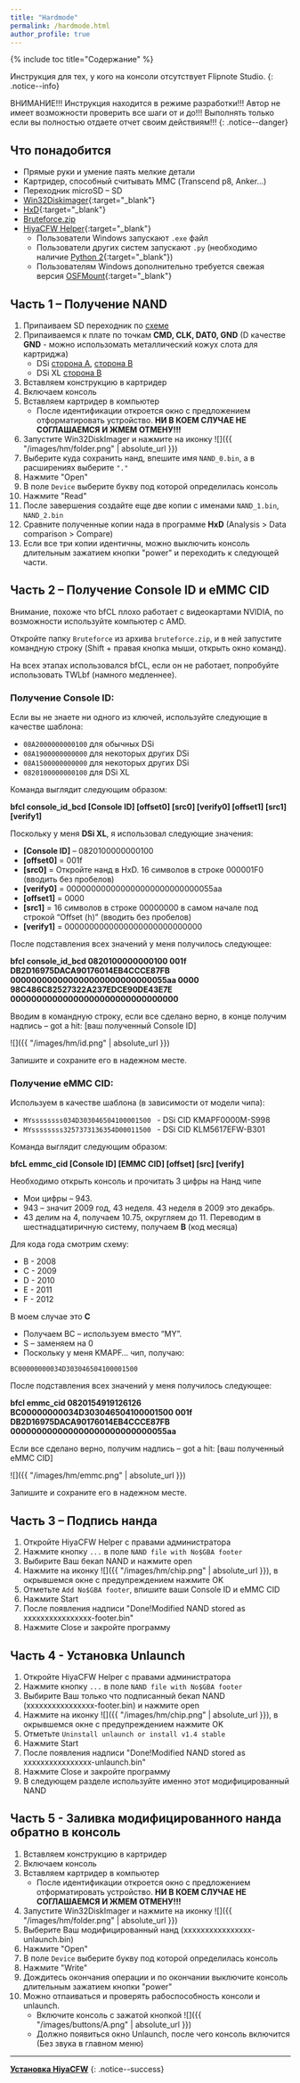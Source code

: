 ```yaml
---
title: "Hardmode"
permalink: /hardmode.html
author_profile: true
---
```


{% include toc title="Содержание" %}

Инструкция для тех, у кого на консоли отсутствует Flipnote Studio.
{: .notice--info}

ВНИМАНИЕ!!! Инструкция находится в режиме разработки!!! Автор не имеет возможности проверить все шаги от и до!!! Выполнять только если вы полностью отдаете отчет своим действиям!!!
{: .notice--danger}



## Что понадобится
- Прямые руки и умение паять мелкие детали
- Картридер, способный считывать ММС (Transcend p8, Anker…)
- Переходник microSD – SD
- [Win32Diskimager](https://sourceforge.net/projects/win32diskimager/){:target="_blank"}
- [HxD](https://mh-nexus.de/en/downloads.php?product=HxD20){:target="_blank"}
- [Bruteforce.zip](files/Bruteforce.zip)
- [HiyaCFW Helper](https://github.com/mondul/HiyaCFW-Helper/releases){:target="_blank"}
	- Пользователи Windows запускают `.exe` файл
	- Пользователи других систем запускают `.py` (необходимо наличие [Python 2](https://www.python.org/downloads/){:target="_blank"})
	- Пользователям Windows дополнительно требуется свежая версия [OSFMount](https://www.osforensics.com/tools/mount-disk-images.html){:target="_blank"}
 


## Часть 1 – Получение NAND
1.	Припаиваем SD переходник по [схеме](images/hm/sd.jpg)
2.	Припаиваемся к плате по точкам **CMD, CLK, DAT0, GND** (D качестве **GND** - можно использомать металлический кожух слота для картриджа)
	- DSi [сторона А](images/hm/a.jpg), [сторона B](images/hm/b.png)
	- DSi XL [сторона B](images/hm/xl.png)
3.	Вставляем конструкцию в картридер
4.	Включаем консоль
5.	Вставляем картридер в компьютер
	 - После идентификации откроется окно с предложением отформатировать устройство. **НИ В КОЕМ СЛУЧАЕ НЕ СОГЛАШАЕМСЯ И ЖМЕМ ОТМЕНУ!!!**
6.	Запустите Win32DiskImager  и нажмите на иконку ![]({{ "/images/hm/folder.png" | absolute_url }})
7.	Выберите куда сохранить нанд, впешите имя `NAND_0.bin`, а в расширениях выберите `"."`
8.	Нажмите "Open"
9.	В поле `Device` выберите букву под которой определилась консоль
10.	Нажмите "Read"
11.	После завершения создайте еще две копии с именами `NAND_1.bin`, `NAND_2.bin`
12.	Сравните полученные копии нада в программе **HxD** (Analysis > Data comparison > Compare)
13.	Если все три копии идентичны, можно выключить консоль длительным зажатием кнопки "power" и переходить к следующей части.


## Часть 2 – Получение Console ID и eMMC CID

Внимание, похоже что bfCL плохо работает с видеокартами NVIDIA, по возможности используйте компьютер с AMD.

Откройте папку `Bruteforce` из архива `bruteforce.zip`, и в ней запустите командную строку (Shift + правая кнопка мыши, открыть окно команд).

На всех этапах использовался bfCL, если он не работает, попробуйте использовать TWLbf (намного медленнее).


### Получение Console ID:
Если вы не знаете ни одного из ключей, используйте следующие в качестве шаблона:

- `08A2000000000100` для обычных DSi
- `08A1900000000000` для некоторых других DSi
- `08A1500000000000` для некоторых других DSi
- `0820100000000100` для DSi XL

Команда выглядит следующим образом:

**bfcl console_id_bcd [Console ID] [offset0] [src0] [verify0] [offset1] [src1] [verify1]**


Поскольку у меня **DSi XL**, я использовал следующие значения:

- **[Console ID]** – 0820100000000100
- **[offset0]** = 001f 
- **[src0]** = Откройте нанд в HxD. 16 символов в строке 000001F0 (вводить без пробелов)
- **[verify0]** = 000000000000000000000000000055aa 
- **[offset1]** = 0000 
- **[src1]** = 16 символов в строке 00000000 в самом начале под строкой “Offset (h)” (вводить без пробелов)
- **[verify1]** = 0000000000000000000000000000

После подставления всех значений у меня получилось следующее: 

**bfcl console_id_bcd 0820100000000100 001f DB2D16975DACA90176014EB4CCCE87FB 000000000000000000000000000055aa 0000 98C486C82527322A237EDCE90DE43E7E 00000000000000000000000000000000**

Вводим в командную строку, если все сделано верно, в конце получим надпись – got a hit: [ваш полученный Console ID]

![]({{ "/images/hm/id.png" | absolute_url }}) 

Запишите и сохраните его в надежном месте.


### Получение eMMC CID: 

Используем в качестве шаблона (в зависимости от модели чипа):

- `MYssssssss034D303046504100001500 ` - DSi CID KMAPF0000M-S998
- `MYssssssss3257373136354D00011500 ` - DSi CID KLM5617EFW-B301

Команда выглядит следующим образом:

**bfcL emmc_cid [Console ID] [EMMC CID] [offset] [src] [verify]** 

Необходимо открыть консоль и прочитать 3 цифры на Нанд чипе 
- Мои цифры – 943.
- 943 – значит 2009 год, 43 неделя. 43 неделя в 2009 это декабрь.
- 43 делим на 4, получаем 10.75, округляем до 11. Переводим в шестнадцатиричную систему, получаем **В** (код месяца)

Для кода года смотрим схему:
- B - 2008 
- C - 2009 
- D - 2010 
- E - 2011 
- F - 2012  

В моем случае это **С**

- Получаем ВС – используем вместо “MY”. 
- S – заменяем на 0
- Поскольку у меня KMAPF… чип, получаю:

`BC00000000034D303046504100001500`

После подставления всех значений у меня получилось следующее:

**bfcl emmc_cid 0820154919126126 BC00000000034D303046504100001500 001f DB2D16975DACA90176014EB4CCCE87FB 000000000000000000000000000055aa**

Если все сделано верно, получим надпись – got a hit: [ваш полученный eMMC CID]

![]({{ "/images/hm/emmc.png" | absolute_url }})

Запишите и сохраните его в надежном месте.


## Часть 3 – Подпись нанда
1.	Откройте HiyaCFW Helper с правами администратора
2.	Нажмите кнопку `...` в поле `NAND file with No$GBA footer`
3.	Выбирите Ваш бекап NAND и нажмите open
4.	Нажмите на иконку ![]({{ "/images/hm/chip.png" | absolute_url }}), в окрывшемся окне с предупреждением нажмите OK
5.	Отметьте `Add No$GBA footer`, впишите ваши Console ID и eMMC CID
6.	Нажмите Start
7.	После появления надписи "Done!Modified NAND stored as хххххххххххххххх-footer.bin"
8.  Нажмите Close и закройте программу


## Часть 4 - Установка Unlaunch
1.  Откройте HiyaCFW Helper с правами администратора
2.	Нажмите кнопку `...` в поле `NAND file with No$GBA footer`
3.	Выбирите Ваш только что подписанный бекап NAND (хххххххххххххххх-footer.bin) и нажмите open
4.	Нажмите на иконку ![]({{ "/images/hm/chip.png" | absolute_url }}), в окрывшемся окне с предупреждением нажмите OK
5.  Отметьте `Uninstall unlaunch or install v1.4 stable`
6.	Нажмите Start
7.	После появления надписи "Done!Modified NAND stored as хххххххххххххххх-unlaunch.bin"
8.  Нажмите Close и закройте программу
9.  В следующем разделе используйте именно этот модифицированный NAND


## Часть 5 - Заливка модифицированного нанда обратно в консоль
1.	Вставляем конструкцию в картридер
2.	Включаем консоль
3.	Вставляем картридер в компьютер
	 - После идентификации откроется окно с предложением отформатировать устройство. **НИ В КОЕМ СЛУЧАЕ НЕ СОГЛАШАЕМСЯ И ЖМЕМ ОТМЕНУ!!!**
4.	Запустите Win32DiskImager  и нажмите на иконку ![]({{ "/images/hm/folder.png" | absolute_url }})
5.	Выберите Ваш модифицированный нанд (хххххххххххххххх-unlaunch.bin)
6.	Нажмите "Open"
7.	В поле `Device` выберите букву под которой определилась консоль
8.	Нажмите "Write"
9.  Дождитесь окончания операции и по окончании выключите консоль длительным зажатием кнопки "power"
10. Можно отпаиваться и проверять рабоспособность консоли и unlaunch.
	- Включите консоль с зажатой кнопкой ![]({{ "/images/buttons/A.png" | absolute_url }})
	- Должно появиться окно Unlaunch, после чего консоль включится (Без звука в главном меню)

___

[**Установка HiyaCFW**](hiyaCFW-hm)
{: .notice--success}




































































































